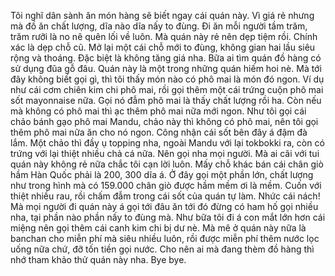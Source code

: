Tôi nghĩ dân sành ăn món hàng sẽ biết ngay cái quán này. Vì giá rẻ nhưng mà đồ ăn chất lượng, dĩa nào dĩa nấy to đùng. Đi ăn mỗi người tầm trăm, trăm rưỡi là no nê quên lối về luôn. Mà quán này rẻ nên dẹp tiệm rồi. Chính xác là dẹp chỗ cũ. Mở lại một cái chỗ mới to đùng, không gian hai lầu siêu rộng và thoáng. Đặc biệt là không tăng giá nha. Bữa ai tìm quán đồ hàng có sử dụng đũa gỗ đâu. Quán này là một trong những quán hiếm hoi nè. Mà tới đây không biết gọi gì, thì tôi thấy món nào có phô mai là món đó ngon. Ví dụ như cái cơm chiên kim chi phô mai, rồi gọi thêm một cái trứng cuộn phô mai sốt mayonnaise nữa. Gọi nó đẫm phô mai là thấy chất lượng rồi ha. Còn nếu mà không có phô mai thì ạc thêm phô mai nữa mới ngon. Như tôi gọi cái chảo bánh gạo phô mai Mandu, chảo này thì không có phô mai, nên tôi gọi thêm phô mai nữa ăn cho nó ngon. Công nhận cái sốt bên đây á đậm đà lắm. Một chảo thì đầy ụ topping nha, ngoài Mandu với lại tokbokki ra, còn có trứng với lại thiệt nhiều chả cá nữa. Nên gọi nha mọi người. Mà ai cãi với tui quán này không rẻ nữa chắc tôi cạn lời luôn. Mấy chỗ khác bán cái chân giò hầm Hàn Quốc phải là 200, 300 dĩa á. Ở đây gọi một phần lớn, chất lượng như trong hình mà có 159.000 chân giò được hầm mềm ơi là mềm. Cuốn với thiệt nhiều rau, rồi chấm đẫm trong cái sốt của quán tự làm. Nhức cái nách! Mà mọi người đi quán này á gọi tới đâu ăn tới đó đừng có ham hố gọi nhiều nha, tại phần nào phần nấy to đùng mà. Như bữa tôi đi á con mắt lớn hơn cái miệng nên gọi thêm cái canh kim chi bị dư nè. Mà mê ở quán này nữa là banchan cho miễn phí mà siêu nhiều luôn, rồi được miễn phí thêm nước lọc uống nữa chứ, đỡ tốn tiền gọi nước. Cho nên ai mà đang thèm đồ hàng thì nhớ tham khảo thử quán này nha. Bye bye.